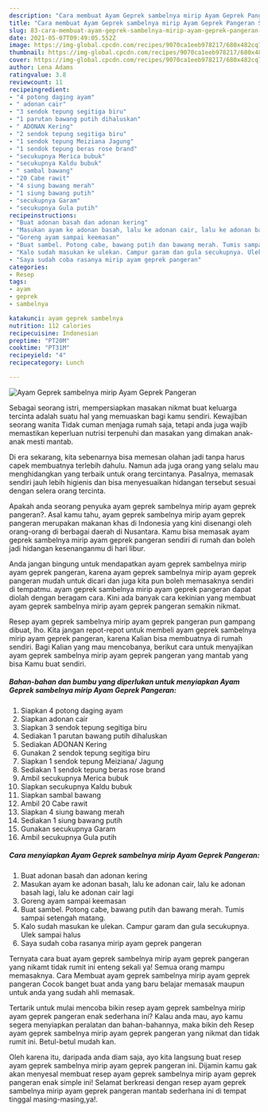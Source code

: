 ```yaml
---
description: "Cara membuat Ayam Geprek sambelnya mirip Ayam Geprek Pangeran Sederhana Untuk Jualan"
title: "Cara membuat Ayam Geprek sambelnya mirip Ayam Geprek Pangeran Sederhana Untuk Jualan"
slug: 83-cara-membuat-ayam-geprek-sambelnya-mirip-ayam-geprek-pangeran-sederhana-untuk-jualan
date: 2021-05-07T09:49:05.552Z
image: https://img-global.cpcdn.com/recipes/9070ca1eeb978217/680x482cq70/ayam-geprek-sambelnya-mirip-ayam-geprek-pangeran-foto-resep-utama.jpg
thumbnail: https://img-global.cpcdn.com/recipes/9070ca1eeb978217/680x482cq70/ayam-geprek-sambelnya-mirip-ayam-geprek-pangeran-foto-resep-utama.jpg
cover: https://img-global.cpcdn.com/recipes/9070ca1eeb978217/680x482cq70/ayam-geprek-sambelnya-mirip-ayam-geprek-pangeran-foto-resep-utama.jpg
author: Lena Adams
ratingvalue: 3.8
reviewcount: 11
recipeingredient:
- "4 potong daging ayam"
- " adonan cair"
- "3 sendok tepung segitiga biru"
- "1 parutan bawang putih dihaluskan"
- " ADONAN Kering"
- "2 sendok tepung segitiga biru"
- "1 sendok tepung Meiziana Jagung"
- "1 sendok tepung beras rose brand"
- "secukupnya Merica bubuk"
- "secukupnya Kaldu bubuk"
- " sambal bawang"
- "20 Cabe rawit"
- "4 siung bawang merah"
- "1 siung bawang putih"
- "secukupnya Garam"
- "secukupnya Gula putih"
recipeinstructions:
- "Buat adonan basah dan adonan kering"
- "Masukan ayam ke adonan basah, lalu ke adonan cair, lalu ke adonan basah lagi, lalu ke adonan cair lagi"
- "Goreng ayam sampai keemasan"
- "Buat sambel. Potong cabe, bawang putih dan bawang merah. Tumis sampai setengah matang."
- "Kalo sudah masukan ke ulekan. Campur garam dan gula secukupnya. Ulek sampai halus"
- "Saya sudah coba rasanya mirip ayam geprek pangeran"
categories:
- Resep
tags:
- ayam
- geprek
- sambelnya

katakunci: ayam geprek sambelnya 
nutrition: 112 calories
recipecuisine: Indonesian
preptime: "PT20M"
cooktime: "PT31M"
recipeyield: "4"
recipecategory: Lunch

---
```



![Ayam Geprek sambelnya mirip Ayam Geprek Pangeran](https://img-global.cpcdn.com/recipes/9070ca1eeb978217/680x482cq70/ayam-geprek-sambelnya-mirip-ayam-geprek-pangeran-foto-resep-utama.jpg)

Sebagai seorang istri, mempersiapkan masakan nikmat buat keluarga tercinta adalah suatu hal yang memuaskan bagi kamu sendiri. Kewajiban seorang  wanita Tidak cuman menjaga rumah saja, tetapi anda juga wajib memastikan keperluan nutrisi terpenuhi dan masakan yang dimakan anak-anak mesti mantab.

Di era  sekarang, kita sebenarnya bisa memesan olahan jadi tanpa harus capek membuatnya terlebih dahulu. Namun ada juga orang yang selalu mau menghidangkan yang terbaik untuk orang tercintanya. Pasalnya, memasak sendiri jauh lebih higienis dan bisa menyesuaikan hidangan tersebut sesuai dengan selera orang tercinta. 



Apakah anda seorang penyuka ayam geprek sambelnya mirip ayam geprek pangeran?. Asal kamu tahu, ayam geprek sambelnya mirip ayam geprek pangeran merupakan makanan khas di Indonesia yang kini disenangi oleh orang-orang di berbagai daerah di Nusantara. Kamu bisa memasak ayam geprek sambelnya mirip ayam geprek pangeran sendiri di rumah dan boleh jadi hidangan kesenanganmu di hari libur.

Anda jangan bingung untuk mendapatkan ayam geprek sambelnya mirip ayam geprek pangeran, karena ayam geprek sambelnya mirip ayam geprek pangeran mudah untuk dicari dan juga kita pun boleh memasaknya sendiri di tempatmu. ayam geprek sambelnya mirip ayam geprek pangeran dapat diolah dengan beragam cara. Kini ada banyak cara kekinian yang membuat ayam geprek sambelnya mirip ayam geprek pangeran semakin nikmat.

Resep ayam geprek sambelnya mirip ayam geprek pangeran pun gampang dibuat, lho. Kita jangan repot-repot untuk membeli ayam geprek sambelnya mirip ayam geprek pangeran, karena Kalian bisa membuatnya di rumah sendiri. Bagi Kalian yang mau mencobanya, berikut cara untuk menyajikan ayam geprek sambelnya mirip ayam geprek pangeran yang mantab yang bisa Kamu buat sendiri.

<!--inarticleads1-->

##### Bahan-bahan dan bumbu yang diperlukan untuk menyiapkan Ayam Geprek sambelnya mirip Ayam Geprek Pangeran:

1. Siapkan 4 potong daging ayam
1. Siapkan  adonan cair
1. Siapkan 3 sendok tepung segitiga biru
1. Sediakan 1 parutan bawang putih dihaluskan
1. Sediakan  ADONAN Kering
1. Gunakan 2 sendok tepung segitiga biru
1. Siapkan 1 sendok tepung Meiziana/ Jagung
1. Sediakan 1 sendok tepung beras rose brand
1. Ambil secukupnya Merica bubuk
1. Siapkan secukupnya Kaldu bubuk
1. Siapkan  sambal bawang
1. Ambil 20 Cabe rawit
1. Siapkan 4 siung bawang merah
1. Sediakan 1 siung bawang putih
1. Gunakan secukupnya Garam
1. Ambil secukupnya Gula putih




<!--inarticleads2-->

##### Cara menyiapkan Ayam Geprek sambelnya mirip Ayam Geprek Pangeran:

1. Buat adonan basah dan adonan kering
1. Masukan ayam ke adonan basah, lalu ke adonan cair, lalu ke adonan basah lagi, lalu ke adonan cair lagi
1. Goreng ayam sampai keemasan
1. Buat sambel. Potong cabe, bawang putih dan bawang merah. Tumis sampai setengah matang.
1. Kalo sudah masukan ke ulekan. Campur garam dan gula secukupnya. Ulek sampai halus
1. Saya sudah coba rasanya mirip ayam geprek pangeran




Ternyata cara buat ayam geprek sambelnya mirip ayam geprek pangeran yang nikamt tidak rumit ini enteng sekali ya! Semua orang mampu memasaknya. Cara Membuat ayam geprek sambelnya mirip ayam geprek pangeran Cocok banget buat anda yang baru belajar memasak maupun untuk anda yang sudah ahli memasak.

Tertarik untuk mulai mencoba bikin resep ayam geprek sambelnya mirip ayam geprek pangeran enak sederhana ini? Kalau anda mau, ayo kamu segera menyiapkan peralatan dan bahan-bahannya, maka bikin deh Resep ayam geprek sambelnya mirip ayam geprek pangeran yang nikmat dan tidak rumit ini. Betul-betul mudah kan. 

Oleh karena itu, daripada anda diam saja, ayo kita langsung buat resep ayam geprek sambelnya mirip ayam geprek pangeran ini. Dijamin kamu gak akan menyesal membuat resep ayam geprek sambelnya mirip ayam geprek pangeran enak simple ini! Selamat berkreasi dengan resep ayam geprek sambelnya mirip ayam geprek pangeran mantab sederhana ini di tempat tinggal masing-masing,ya!.


